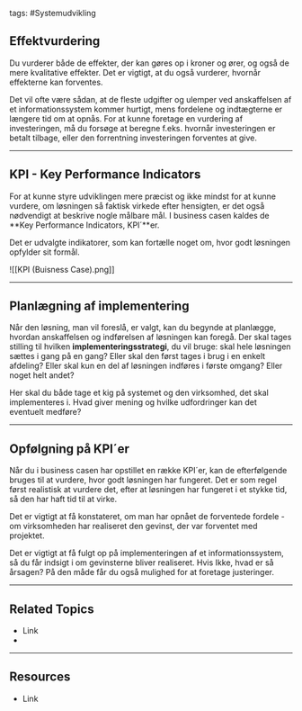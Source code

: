 tags: #Systemudvikling

## Effektvurdering 
Du vurderer både de effekter, der kan gøres op i kroner og ører, og også de mere kvalitative effekter. Det er vigtigt, at du også vurderer, hvornår effekterne kan forventes.

Det vil ofte være sådan, at de fleste udgifter og ulemper ved anskaffelsen af et informationssystem kommer hurtigt, mens fordelene og indtægterne er længere tid om at opnås. For at kunne foretage en vurdering af investeringen, må du forsøge at beregne f.eks. hvornår investeringen er betalt tilbage, eller den forrentning investeringen forventes at give.

---

## KPI - Key Performance Indicators
For at kunne styre udviklingen mere præcist og ikke mindst for at kunne vurdere, om løsningen så faktisk virkede efter hensigten, er det også nødvendigt at beskrive nogle målbare mål. I business casen kaldes de **Key Performance Indicators, KPI´**er.

Det er udvalgte indikatorer, som kan fortælle noget om, hvor godt løsningen opfylder sit formål.

![[KPI (Buisness Case).png]]

---

## Planlægning af implementering
Når den løsning, man vil foreslå, er valgt, kan du begynde at planlægge, hvordan anskaffelsen og indførelsen af løsningen kan foregå. Der skal tages stilling til hvilken **implementeringsstrategi**, du vil bruge: skal hele løsningen sættes i gang på en gang? Eller skal den først tages i brug i en enkelt afdeling? Eller skal kun en del af løsningen indføres i første omgang? Eller noget helt andet?

Her skal du både tage et kig på systemet og den virksomhed, det skal implementeres i. Hvad giver mening og hvilke udfordringer kan det eventuelt medføre?

---

## Opfølgning på KPI´er
Når du i business casen har opstillet en række KPI´er, kan de efterfølgende bruges til at vurdere, hvor godt løsningen har fungeret. Det er som regel først realistisk at vurdere det, efter at løsningen har fungeret i et stykke tid, så den har haft tid til at virke.

Det er vigtigt at få konstateret, om man har opnået de forventede fordele - om virksomheden har realiseret den gevinst, der var forventet med projektet.

Det er vigtigt at få fulgt op på implementeringen af et informationssystem, så du får indsigt i om gevinsterne bliver realiseret. Hvis Ikke, hvad er så årsagen? På den måde får du også mulighed for at foretage justeringer.

---

## Related Topics
- Link
- 

---

## Resources
- Link

